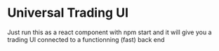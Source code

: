 # Universal Trading UI

Just run this as a react component with npm start and it will give you a trading UI connected to a functionning (fast) back end
